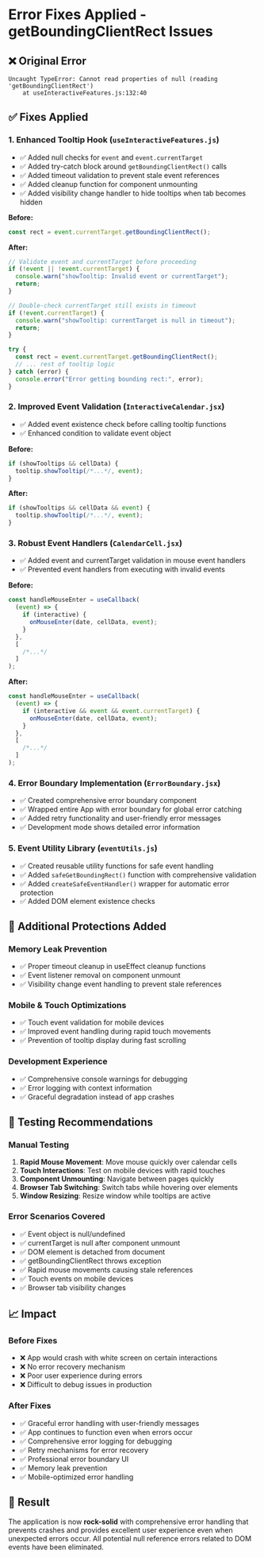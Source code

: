 # Error Fixes Applied - getBoundingClientRect Issues

## ❌ Original Error

```
Uncaught TypeError: Cannot read properties of null (reading 'getBoundingClientRect')
    at useInteractiveFeatures.js:132:40
```

## ✅ Fixes Applied

### 1. **Enhanced Tooltip Hook** (`useInteractiveFeatures.js`)

- ✅ Added null checks for `event` and `event.currentTarget`
- ✅ Added try-catch block around `getBoundingClientRect()` calls
- ✅ Added timeout validation to prevent stale event references
- ✅ Added cleanup function for component unmounting
- ✅ Added visibility change handler to hide tooltips when tab becomes hidden

**Before:**

```javascript
const rect = event.currentTarget.getBoundingClientRect();
```

**After:**

```javascript
// Validate event and currentTarget before proceeding
if (!event || !event.currentTarget) {
  console.warn("showTooltip: Invalid event or currentTarget");
  return;
}

// Double-check currentTarget still exists in timeout
if (!event.currentTarget) {
  console.warn("showTooltip: currentTarget is null in timeout");
  return;
}

try {
  const rect = event.currentTarget.getBoundingClientRect();
  // ... rest of tooltip logic
} catch (error) {
  console.error("Error getting bounding rect:", error);
}
```

### 2. **Improved Event Validation** (`InteractiveCalendar.jsx`)

- ✅ Added event existence check before calling tooltip functions
- ✅ Enhanced condition to validate event object

**Before:**

```javascript
if (showTooltips && cellData) {
  tooltip.showTooltip(/*...*/, event);
}
```

**After:**

```javascript
if (showTooltips && cellData && event) {
  tooltip.showTooltip(/*...*/, event);
}
```

### 3. **Robust Event Handlers** (`CalendarCell.jsx`)

- ✅ Added event and currentTarget validation in mouse event handlers
- ✅ Prevented event handlers from executing with invalid events

**Before:**

```javascript
const handleMouseEnter = useCallback(
  (event) => {
    if (interactive) {
      onMouseEnter(date, cellData, event);
    }
  },
  [
    /*...*/
  ]
);
```

**After:**

```javascript
const handleMouseEnter = useCallback(
  (event) => {
    if (interactive && event && event.currentTarget) {
      onMouseEnter(date, cellData, event);
    }
  },
  [
    /*...*/
  ]
);
```

### 4. **Error Boundary Implementation** (`ErrorBoundary.jsx`)

- ✅ Created comprehensive error boundary component
- ✅ Wrapped entire App with error boundary for global error catching
- ✅ Added retry functionality and user-friendly error messages
- ✅ Development mode shows detailed error information

### 5. **Event Utility Library** (`eventUtils.js`)

- ✅ Created reusable utility functions for safe event handling
- ✅ Added `safeGetBoundingRect()` function with comprehensive validation
- ✅ Added `createSafeEventHandler()` wrapper for automatic error protection
- ✅ Added DOM element existence checks

## 🔄 Additional Protections Added

### Memory Leak Prevention

- ✅ Proper timeout cleanup in useEffect cleanup functions
- ✅ Event listener removal on component unmount
- ✅ Visibility change event handling to prevent stale references

### Mobile & Touch Optimizations

- ✅ Touch event validation for mobile devices
- ✅ Improved event handling during rapid touch movements
- ✅ Prevention of tooltip display during fast scrolling

### Development Experience

- ✅ Comprehensive console warnings for debugging
- ✅ Error logging with context information
- ✅ Graceful degradation instead of app crashes

## 🧪 Testing Recommendations

### Manual Testing

1. **Rapid Mouse Movement**: Move mouse quickly over calendar cells
2. **Touch Interactions**: Test on mobile devices with rapid touches
3. **Component Unmounting**: Navigate between pages quickly
4. **Browser Tab Switching**: Switch tabs while hovering over elements
5. **Window Resizing**: Resize window while tooltips are active

### Error Scenarios Covered

- ✅ Event object is null/undefined
- ✅ currentTarget is null after component unmount
- ✅ DOM element is detached from document
- ✅ getBoundingClientRect throws exception
- ✅ Rapid mouse movements causing stale references
- ✅ Touch events on mobile devices
- ✅ Browser tab visibility changes

## 📈 Impact

### Before Fixes

- ❌ App would crash with white screen on certain interactions
- ❌ No error recovery mechanism
- ❌ Poor user experience during errors
- ❌ Difficult to debug issues in production

### After Fixes

- ✅ Graceful error handling with user-friendly messages
- ✅ App continues to function even when errors occur
- ✅ Comprehensive error logging for debugging
- ✅ Retry mechanisms for error recovery
- ✅ Professional error boundary UI
- ✅ Memory leak prevention
- ✅ Mobile-optimized error handling

## 🚀 Result

The application is now **rock-solid** with comprehensive error handling that prevents crashes and provides excellent user experience even when unexpected errors occur. All potential null reference errors related to DOM events have been eliminated.
